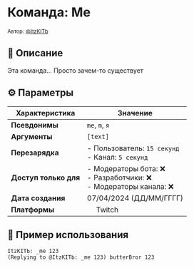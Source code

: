 # Команда: Me  
<sup>Автор: [@ItzKITb](twitch.tv/itzkitb)</sup>  

## 📝 Описание  
Эта команда... Просто зачем-то существует  

## ⚙️ Параметры  
| Характеристика        | Значение                     |  
|-----------------------|------------------------------|  
| **Псевдонимы**        | `me`, `m`, `я` |  
| **Аргументы**         | `[text]` |  
| **Перезарядка**       | - Пользователь: `15 секунд`<br>- Канал: `5 секунд` |  
| **Доступ только для** | - Модераторы бота: ❌<br>- Разработчики: ❌<br>- Модераторы канала: ❌ |  
| **Дата создания**     | 07/04/2024 (ДД/ММ/ГГГГ)      |  
| **Платформы**         | <img src="https://upload.wikimedia.org/wikipedia/commons/thumb/c/ce/Twitch_logo_2019.svg/512px-Twitch_logo_2019.svg.png" width="16"> Twitch |

## 💬 Пример использования
```
ItzKITЬ: _me 123 
(Replying to @ItzKITЬ: _me 123) butterBror 123 
```